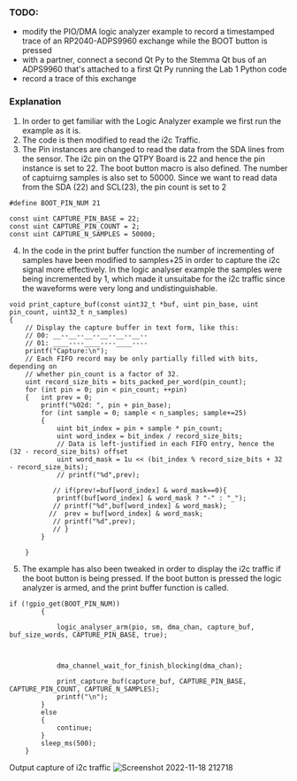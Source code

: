 ### TODO:

- modify the PIO/DMA logic analyzer example to record a timestamped trace of an RP2040-ADPS9960 exchange while the BOOT button is pressed
- with a partner, connect a second Qt Py to the Stemma Qt bus of an ADPS9960 that's attached to a first Qt Py running the Lab 1 Python code
- record a trace of this exchange


### Explanation
1. In order to get familiar with the Logic Analyzer example we first run the example as it is.
2. The code is then modified to read the i2c Traffic.
3. The Pin instances are changed to read the data from the SDA lines from the sensor. The i2c pin on the QTPY Board is 22 and hence the pin instance is set to 22.
The boot button macro is also defined. The number of captuirng samples is also set to 50000. Since we want to read data from the SDA (22) and SCL(23), the pin count is set to 2
```
#define BOOT_PIN_NUM 21

const uint CAPTURE_PIN_BASE = 22;
const uint CAPTURE_PIN_COUNT = 2;
const uint CAPTURE_N_SAMPLES = 50000;
```

4. In the code in the print buffer function the number of incrementing of samples have been modified to  samples+25 in order to capture the i2c signal more effectively. In the logic analyser example the samples were being incremented by 1, which made it unsuitabe for the i2c traffic since the waveforms were very long and undistinguishable.
```
void print_capture_buf(const uint32_t *buf, uint pin_base, uint pin_count, uint32_t n_samples)
{
    // Display the capture buffer in text form, like this:
    // 00: __--__--__--__--__--__--
    // 01: ____----____----____----
    printf("Capture:\n");
    // Each FIFO record may be only partially filled with bits, depending on
    // whether pin_count is a factor of 32.
    uint record_size_bits = bits_packed_per_word(pin_count);
    for (int pin = 0; pin < pin_count; ++pin)
    {   int prev = 0;
        printf("%02d: ", pin + pin_base);
        for (int sample = 0; sample < n_samples; sample+=25)
        {
            uint bit_index = pin + sample * pin_count;
            uint word_index = bit_index / record_size_bits;
            // Data is left-justified in each FIFO entry, hence the (32 - record_size_bits) offset
            uint word_mask = 1u << (bit_index % record_size_bits + 32 - record_size_bits);
            // printf("%d",prev);

           // if(prev!=buf[word_index] & word_mask==0){
            printf(buf[word_index] & word_mask ? "-" : "_");
           // printf("%d",buf[word_index] & word_mask);
          //  prev = buf[word_index] & word_mask;
           // printf("%d",prev);
           // }
        }

    }
```
5. The example has also been tweaked in order to display the i2c traffic if the boot button is being pressed. If the boot button is pressed the logic analyzer is armed, and the print buffer function is called.

```
if (!gpio_get(BOOT_PIN_NUM))
        {
            
            logic_analyser_arm(pio, sm, dma_chan, capture_buf, buf_size_words, CAPTURE_PIN_BASE, true);



            dma_channel_wait_for_finish_blocking(dma_chan);
          
            print_capture_buf(capture_buf, CAPTURE_PIN_BASE, CAPTURE_PIN_COUNT, CAPTURE_N_SAMPLES);
            printf("\n");
        }
        else
        {
            continue;
        }
        sleep_ms(500);
    }
```
Output capture of i2c traffic
![Screenshot 2022-11-18 212718](https://user-images.githubusercontent.com/114267693/202830122-5b3bf491-8b3b-44b6-a90f-2bd375fb6e0f.png)

